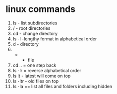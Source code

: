 # linux commands
1. ls - list subdirectories
2. / - root directories
3. cd - change directory
4. ls -l -lengthy format in alphabetical order
5. d - directory
6. - - file
7. cd .. = one step back
8. ls -lr = reverse alphabetical order
9. ls lt - latest will come on top
10. ls -ltr - old files on top
11. ls -la == list all files and folders including hidden
     
